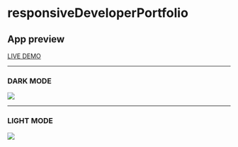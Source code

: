 # responsiveDeveloperPortfolio
 
## App preview
<a href="https://developer-portfolio-veysel.netlify.app/" target="_blank">LIVE DEMO</a>
<hr>
<h3>DARK MODE</h3>
<img src="images/readme.png">
<hr>
<h3>LIGHT MODE</h3>
<img src="images/readme-1.png">
